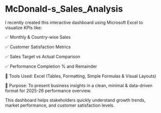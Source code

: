 # McDonald-s_Sales_Analysis

I recently created this interactive dashboard using Microsoft Excel to visualize KPIs like:

✅ Monthly & Country-wise Sales

✅ Customer Satisfaction Metrics

✅ Sales Target vs Actual Comparison

✅ Performance Completion % and Remainder

📌 Tools Used: Excel (Tables, Formatting, Simple Formulas & Visual Layouts)

📌 Purpose: To present business insights in a clean, minimal & data-driven format for 2025-26 performance overview.

This dashboard helps stakeholders quickly understand growth trends, market performance, and customer satisfaction levels.
